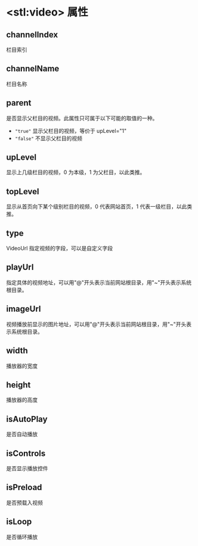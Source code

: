 # &lt;stl:video&gt; 属性

## channelIndex

栏目索引

## channelName

栏目名称

## parent

是否显示父栏目的视频。此属性只可属于以下可能的取值的一种。

- `"true"` 显示父栏目的视频，等价于 upLevel="1"
- `"false"` 不显示父栏目的视频

## upLevel

显示上几级栏目的视频，0 为本级，1 为父栏目，以此类推。

## topLevel

显示从首页向下某个级别栏目的视频，0 代表网站首页，1 代表一级栏目，以此类推。

## type

VideoUrl 指定视频的字段，可以是自定义字段

## playUrl

指定具体的视频地址，可以用"@"开头表示当前网站根目录，用"~"开头表示系统根目录。

## imageUrl

视频播放前显示的图片地址，可以用"@"开头表示当前网站根目录，用"~"开头表示系统根目录。

## width

播放器的宽度

## height

播放器的高度

## isAutoPlay

是否自动播放

## isControls

是否显示播放控件

## isPreload

是否预载入视频

## isLoop

是否循环播放
